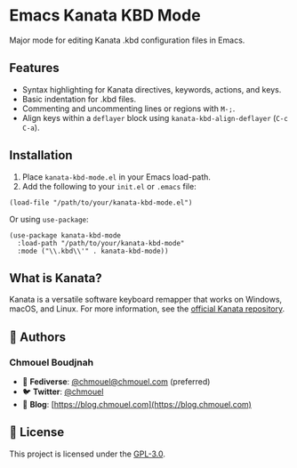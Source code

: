 # Emacs Kanata KBD Mode

Major mode for editing Kanata .kbd configuration files in Emacs.

## Features

* Syntax highlighting for Kanata directives, keywords, actions, and keys.
* Basic indentation for .kbd files.
* Commenting and uncommenting lines or regions with `M-;`.
* Align keys within a `deflayer` block using `kanata-kbd-align-deflayer` (`C-c C-a`).

## Installation

1. Place `kanata-kbd-mode.el` in your Emacs load-path.
2. Add the following to your `init.el` or `.emacs` file:

```elisp
(load-file "/path/to/your/kanata-kbd-mode.el")
```

Or using `use-package`:

```elisp
(use-package kanata-kbd-mode
  :load-path "/path/to/your/kanata-kbd-mode"
  :mode ("\\.kbd\\'" . kanata-kbd-mode))
```

## What is Kanata?

Kanata is a versatile software keyboard remapper that works on Windows, macOS,
and Linux. For more information, see the [official Kanata
repository](https://github.com/jtroo/kanata).

## 👥 Authors

### Chmouel Boudjnah

* 🐘 **Fediverse**: [@chmouel@chmouel.com](https://fosstodon.org/@chmouel) (preferred)
* 🐦 **Twitter**: [@chmouel](https://twitter.com/chmouel)
* 📝 **Blog**: [https://blog.chmouel.com](https://blog.chmouel.com)

## 📃 License

This project is licensed under the [GPL-3.0](./LICENSE).

